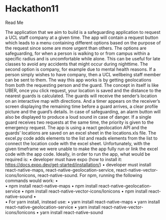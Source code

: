 # Hackathon11
Read Me

The application that we aim to build is a safeguarding application to request a UCL staff company at a given time.
The app will contain a request button which leads to a menu containing different options based on the purpose of the request since some are more urgent than others. 
The options are safeguarding, for when a person is walking to or from campus within a specific radius and is uncomfortable while alone. This can be useful for late classes to avoid any accidents that might occur during nighttime.
The second option is company, for example due to mental health reasons. If a person simply wishes to have company, then a UCL wellbeing staff member can be sent to them.
The way this app works is by getting geolocations from both the requesting person and the guard.
The concept in itself is like UBER, once you click request, your location is saved and the distance to the nearest guards is calculated. The guards will receive the sender’s location on an interactive map with directions. And a timer appears on the receiver’s screen displaying the remaining time before a guard arrives, a clear profile picture and the guard’s details. In case of safeguarding, an alarm button will also be displayed to produce a loud sound in case of danger.
If a single guard receives two requests at the same time, the priority is given to the emergency request.
The app is using a react geolocation API and the guards’ locations are saved on an excel sheet in the locations.xls file.
The excel.py code adds elements to the list and reads elements from the list to connect the location code with the excel sheet.
Unfortunately, with the given timeframe we were unable to make the app fully run or link the excel code with the app code.
Ideally, in order to run the app, what would be required is:
•	developer must have expo (how to install it: https://docs.expo.dev/get-started/installation/)
•	developer must install react-native-maps, react-native-geolocation-service, react-native-vector-icons/Ionicons, react-native-sound. For npm, running the following commands would work:
•	
•	npm install react-native-maps
•	npm install react-native-geolocation-service
•	npm install react-native-vector-icons/Ionicons
•	npm install react-native-sound
•	
•	For yarn install, instead use:
•	yarn install react-native-maps
•	yarn install react-native-geolocation-service
•	yarn install react-native-vector-icons/Ionicons
•	yarn install react-native-sound
